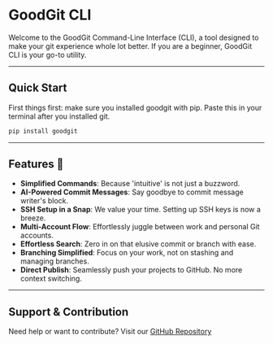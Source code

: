 # GoodGit CLI

Welcome to the GoodGit Command-Line Interface (CLI), a tool designed to make your git experience whole lot better. If you are a beginner, GoodGit CLI is your go-to utility.

---

## Quick Start

First things first: make sure you installed goodgit with pip. Paste this in your terminal after you installed git.

```bash
pip install goodgit
```

---

## Features 🌟

- **Simplified Commands**: Because 'intuitive' is not just a buzzword.
- **AI-Powered Commit Messages**: Say goodbye to commit message writer's block.
- **SSH Setup in a Snap**: We value your time. Setting up SSH keys is now a breeze.
- **Multi-Account Flow**: Effortlessly juggle between work and personal Git accounts.
- **Effortless Search**: Zero in on that elusive commit or branch with ease.
- **Branching Simplified**: Focus on your work, not on stashing and managing branches.
- **Direct Publish**: Seamlessly push your projects to GitHub. No more context switching.   

---

## Support & Contribution

Need help or want to contribute? Visit our [GitHub Repository](https://github.com/goodgit-cli/goodgit)